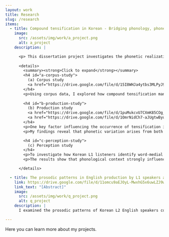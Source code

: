 ```yaml
---
layout: work
title: Research
slug: /research
items:
  - title: Compound tensification in Korean - Bridging phonology, phonetics, and morphology
    image:
      src: /assets/img/work/a_project.png
      alt: a_project
    description: |

      <p> This dissertation project investigates the phonetic realization of compound tensification (a.k.a. sai-sios), a morphophonological process in Korean. It refers to a process where a plain obstruent in the initial position of the second noun surfaces as a tense obstruent in a noun+noun compound. This phenomenon is particularly interesting due to its unpredictable occurrence and the variability it introduces in pronunciation. In my project, I focus on the phonetic realization of tense stops that emerge from compound tensification and their mapping to listeners' perceptions. </p>
      
      <details>
        <summary><strong>Click to expand</strong></summary>
        <h4 id="a-corpus-study">
          (a) Corpus study
          <a href="https://drive.google.com/file/d/15I8WHJa4ytbs3MLPyJ9lDT_-CvffA00A/view?usp=drive_link">[Proceeding]</a>
        </h4>
        <p>Using corpus data, I explored how compound tensification manifests in natural speech and whether the tense stops resulting from it are categorically distinct from both underlying plain and tense stops, as assumed in traditional analyses. When characterized by stop duration, F0 onset, and H1-H2 on the following vowel, derived tense stops in compounds exhibited characteristics expected of underlying tense stops (i.e., longer duration, higher F0 onset, lower H1-H2), whereas underlying tense stops in compounds exhibited characteristics expected of underlying plain stops (i.e., shorter duration, lower F0 onset, lower H1-H2). The results call into question whether compound tensification results in categorically distinctive tense consonants.</p>
     
        <h4 id="b-production-study">
          (b) Production study
          <a href="https://drive.google.com/file/d/1puMukcvU7CXmK85COg_XMAMLtCreNLdP/view?usp=sharing"><strong>[Talk slides]</strong></a>
          <a href="https://drive.google.com/file/d/1OmrNidCh7-aJUgtwByunbqu5TAos_58-/view?usp=sharing"><strong>[Abstract]</strong></a>
        </h4>
        <p>One key factor influencing the occurrence of tensification is the preceding phonological context. Specifically, tensification is significantly more likely when the target medial stop follows a sonorant than when it follows a vowel. To better understand the sources of variation observed in the corpus data, it is crucial to account for both preceding phonological context and morphological context (i.e., compound vs. simplex noun). To this end, I conducted a controlled production experiment with Korean L1 speakers, carefully balancing stimuli across these factors, along with the type of medial stop.</p>
        <p>My findings reveal that phonetic variation arises from both contextual effects and speaker- and word-specific properties. In terms of phonetic realization, derived tense stops (i.e., plain stops in compounds) exhibited significantly lengthened closure durations, particularly in post-sonorant contexts, likely due to compound tensification. However, F0 onset and its trajectory on the following vowel suggest broader morphological or prosodic influences beyond tensification alone. Meanwhile, release duration, burst amplitude, and spectral tilt (H1*-H2*) remained stable across conditions, indicating that certain phonetic properties are less sensitive to these contextual effects.</p>

        <h4 id="c-perception-study">
          (c) Perception study
        </h4>
        <p>To investigate how Korean L1 listeners identify word-medial stops in the presence of phonetic variation, I conducted a perception experiment using a 3AFC task. Listeners were asked to categorize plain, tense, and aspirated stops based on medial stops extracted from the production data along with their immediately neighboring sounds. A subset of listeners was presented with stimuli from post-vowel contexts, while another subset heard stimuli from post-sonorant contexts.</p>
        <p>The results show that phonological context strongly influenced perception: plain stops were more likely to be identified as tense in post-sonorant contexts. Additionally, lexical biases persisted despite minimal phonetic information, suggesting that word-specific knowledge affects perception even in the absence of whole-word stimuli. Acoustic factors such as closure duration, release duration, and spectral tilt shaped stop identification, while F0, typically an important cue in distinguishing word-initial Korean stops, had no significant effect in the word-medial position. These findings underscore how listeners actively integrate multiple sources of information—acoustic, phonological, and lexical—when navigating phonetic variation in speech.</p>

      </details>

  - title: The prosodic patterns in English production by L1 speakers and Korean L2 speakers of English
    link: https://drive.google.com/file/d/11omcu9aEJOyL-MwxhG5x6uwLZJ9wDYQO/view?usp=sharing
    link_text: "[Abstract]"
    image:
      src: /assets/img/work/q_project.png
      alt: q_project
    description: |
      I examined the prosodic patterns of Korean L2 English speakers compared to English L1 speakers. Given the prosodic differences between Korean and English, I anticipated that unique patterns in L2 speech would emerge due to L1 influence. Specifically, I hypothesized that Korean L2 speakers would exhibit stronger boundary effects, reflecting the prominence of phrase edges in Korean prosody. This hypothesis was supported by findings showing that L2 speakers are more consistently influenced by boundary effects, suggesting that specific prosodic features of L1 shape L2 speech production. These insights contribute to our understanding of why L2 speech systematically differs from L1 speech.

---
```

Here you can learn more about my projects.  

<br />
